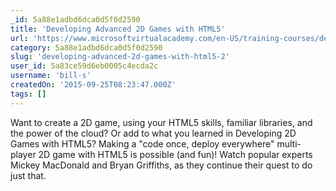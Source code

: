 ```yaml
---
_id: 5a88e1adbd6dca0d5f0d2590
title: 'Developing Advanced 2D Games with HTML5'
url: 'https://www.microsoftvirtualacademy.com/en-US/training-courses/developing-advanced-2d-games-with-html5-8452'
category: 5a88e1adbd6dca0d5f0d2590
slug: 'developing-advanced-2d-games-with-html5-2'
user_id: 5a83ce59d6eb0005c4ecda2c
username: 'bill-s'
createdOn: '2015-09-25T08:23:47.000Z'
tags: []
---
```


Want to create a 2D game, using your HTML5 skills, familiar libraries, and the power of the cloud? Or add to what you learned in Developing 2D Games with HTML5? Making a "code once, deploy everywhere" multi-player 2D game with HTML5 is possible (and fun)! Watch popular experts Mickey MacDonald and Bryan Griffiths, as they continue their quest to do just that.
